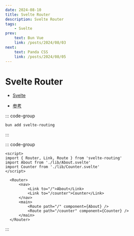 ```yaml
---
date: 2024-08-10
title: Svelte Router
description: Svelte Router
tags: 
    - Svelte
prev:
    text: Bun Vue
    link: /posts/2024/08/03
next:
    text: Panda CSS
    link: /posts/2024/08/05
---
```


# Svelte Router

* [Svelte](https://svelte.jp/)

* [参考](https://qiita.com/k_rana/items/092957035bb75ef00210)

::: code-group
```sh [bun]
bun add svelte-routing
```
:::

::: code-group
```svelte [svelte]
<script>
import { Router, Link, Route } from 'svelte-routing'
import About from './lib/About.svelte'
import Counter from './lib/Counter.svelte'
</script>
  
  <Router>
      <nav>
          <Link to="/">About</Link>
          <Link to="/counter">Counter</Link>
      </nav>
      <main>
          <Route path="/" component={About} />
          <Route path="/counter" component={Counter} />
      </main>
  </Router>
```
:::